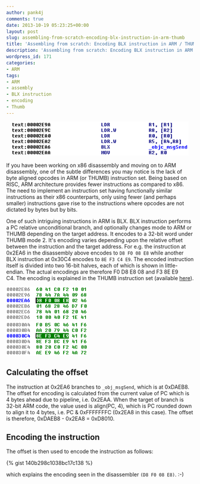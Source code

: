 ```yaml
---
author: pank4j
comments: true
date: 2013-10-19 05:23:25+00:00
layout: post
slug: assembling-from-scratch-encoding-blx-instruction-in-arm-thumb
title: 'Assembling from scratch: Encoding BLX instruction in ARM / THUMB'
description: 'Assembling from scratch: Encoding BLX instruction in ARM / THUMB'
wordpress_id: 171
categories:
- ARM
tags:
- ARM
- assembly
- BLX instruction
- encoding
- Thumb
---
```

   
<center><img src="/public/blx.png" /></center>

If you have been working on x86 disassembly and moving on to ARM disassembly, one of the subtle differences you may notice is the lack of byte aligned opcodes in ARM (or THUMB) instruction set. Being based on RISC, ARM architecture provides fewer instructions as compared to x86. The need to implement an instruction set having functionally similar instructions as their x86 counterparts, only using fewer (and perhaps smaller) instructions gave rise to the instructions where opcodes are not dictated by bytes but by bits.
   
One of such intriguing instructions in ARM is BLX. BLX instruction performs a PC relative unconditional branch, and optionally changes mode to ARM or THUMB depending on the target address. It encodes to a 32-bit word under THUMB mode 2. It's encoding varies depending upon the relative offset between the instruction and the target address. For e.g. the instruction at 0x2EA6 in the disassembly above encodes to `D8 F0 08 E8` while another BLX instruction at 0x30C4 encodes to `8E F3 C4 E9`. The encoded instruction itself is divided into two 16-bit halves, each of which is shown in little-endian. The actual encodings are therefore F0 D8 E8 08 and F3 8E E9 C4. The encoding is explained in the THUMB instruction set (available [here](https://ece.uwaterloo.ca/~ece222/ARM/ARM7-TDMI-manual-pt3.pdf)).

<p>
<style type="text/css">
.pic {
    display: inline-block;
    margin-left: auto;
    margin-right: 10%;
    /*height: 30px;*/
}

#images {
    text-align:center;
}
</style>
<div id="images">
<img class="pic" src="/public/blxasm1.png" /><img class="pic" src="/public/blxasm2.png" />
</div>
</p>



## Calculating the offset


The instruction at 0x2EA6 branches to `_obj_msgSend`, which is at 0xDAEB8. The offset for encoding is calculated from the current value of PC which is 4 bytes ahead due to pipeline, i.e. 0x2EAA. When the target of branch is 32-bit ARM code, the value used is align(PC, 4), which is PC rounded down to align it to 4 bytes, i.e. PC & 0xFFFFFFFC (0x2EA8 in this case). The offset is therefore, 0xDAEB8 - 0x2EA8 = 0xD8010.<br/>




## Encoding the instruction


The offset is then used to encode the instruction as follows:

{% gist 140b298c1038bc17c138 %}

which explains the encoding seen in the disassembler `(D8 F0 08 E8)`. :-)
